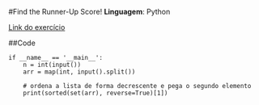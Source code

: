 #Find the Runner-Up Score!
**Linguagem**: Python

[Link do exercício](https://www.hackerrank.com/challenges/find-second-maximum-number-in-a-list)

##Code

~~~
if __name__ == '__main__':
    n = int(input())
    arr = map(int, input().split())

    # ordena a lista de forma decrescente e pega o segundo elemento
    print(sorted(set(arr), reverse=True)[1]) 
~~~